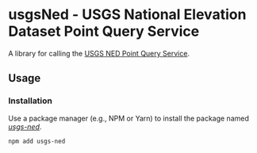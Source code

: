 usgsNed - USGS National Elevation Dataset Point Query Service
=============================================================

A library for calling the [USGS NED Point Query Service].

Usage
-----

### Installation ###

Use a package manager (e.g., NPM or Yarn) to install the package named [*usgs-ned*](https://yarn.pm/usgs-ned).

```console
npm add usgs-ned
```

[USGS NED Point Query Service]: https://epqs.nationalmap.gov
